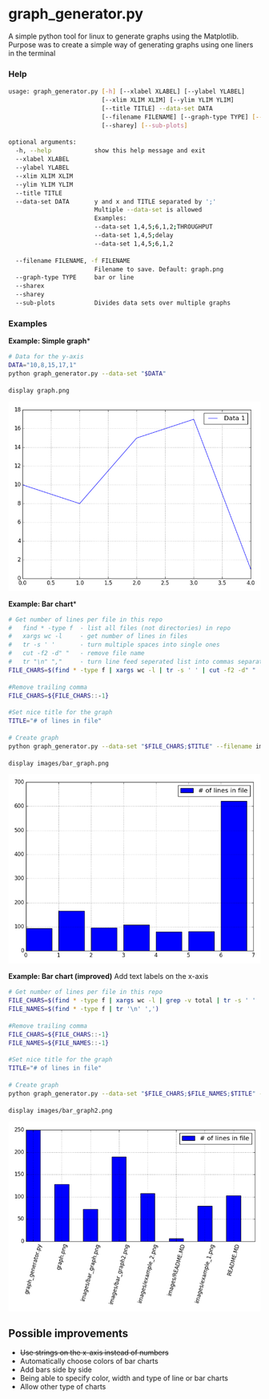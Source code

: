 # graph_generator.py

A simple python tool for linux to generate graphs using the Matplotlib. 
Purpose was to create a simple way of generating graphs using one liners in the terminal


### Help
```bash
usage: graph_generator.py [-h] [--xlabel XLABEL] [--ylabel YLABEL]
                          [--xlim XLIM XLIM] [--ylim YLIM YLIM]
                          [--title TITLE] --data-set DATA
                          [--filename FILENAME] [--graph-type TYPE] [--sharex]
                          [--sharey] [--sub-plots]

optional arguments:
  -h, --help            show this help message and exit
  --xlabel XLABEL
  --ylabel YLABEL
  --xlim XLIM XLIM
  --ylim YLIM YLIM
  --title TITLE
  --data-set DATA       y and x and TITLE separated by ';' 
                        Multiple --data-set is allowed
                        Examples:	
                        --data-set 1,4,5;6,1,2;THROUGHPUT	
                        --data-set 1,4,5;delay	
                        --data-set 1,4,5;6,1,2	
                        
  --filename FILENAME, -f FILENAME
                        Filename to save. Default: graph.png
  --graph-type TYPE     bar or line
  --sharex
  --sharey
  --sub-plots           Divides data sets over multiple graphs

```
### Examples

**Example: Simple graph***
```bash
# Data for the y-axis
DATA="10,8,15,17,1"
python graph_generator.py --data-set "$DATA"

display graph.png
```

![Example 1](/images/example_1.png)

**Example: Bar chart***

```bash
# Get number of lines per file in this repo
#   find * -type f  - list all files (not directories) in repo
#   xargs wc -l     - get number of lines in files
#   tr -s ' '		- turn multiple spaces into single ones
#   cut -f2 -d" "   - remove file name
# 	tr "\n" ","		- turn line feed seperated list into commas separated list
FILE_CHARS=$(find * -type f | xargs wc -l | tr -s ' ' | cut -f2 -d" " | tr "\n" ",")

#Remove trailing comma
FILE_CHARS=${FILE_CHARS::-1}

#Set nice title for the graph
TITLE="# of lines in file"

# Create graph
python graph_generator.py --data-set "$FILE_CHARS;$TITLE" --filename images/bar_graph.png --graph-type bar

display images/bar_graph.png

```
![Bar graph](/images/bar_graph.png)


**Example: Bar chart (improved)**
Add text labels on the x-axis
```bash
# Get number of lines per file in this repo
FILE_CHARS=$(find * -type f | xargs wc -l | grep -v total | tr -s ' ' | cut -f2 -d" " | tr "\n" ",")
FILE_NAMES=$(find * -type f | tr '\n' ',')

#Remove trailing comma
FILE_CHARS=${FILE_CHARS::-1}
FILE_NAMES=${FILE_NAMES::-1}

#Set nice title for the graph
TITLE="# of lines in file"

# Create graph
python graph_generator.py --data-set "$FILE_CHARS;$FILE_NAMES;$TITLE" --filename images/bar_graph2.png --graph-type bar

display images/bar_graph2.png


```
![Bar graph](/images/bar_graph2.png)



## Possible improvements
* ~~Use strings on the x-axis instead of numbers~~
* Automatically choose colors of bar charts
* Add bars side by side
* Being able to specify color, width and type of line or bar charts
* Allow other type of charts


